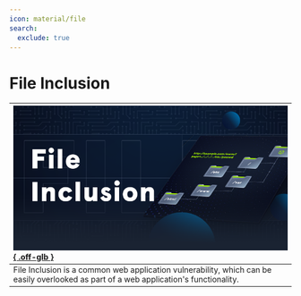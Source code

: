 ```yaml
---
icon: material/file
search:
  exclude: true
---
```


# File Inclusion

| [![](assets/logo.png){ .off-glb }](https://academy.hackthebox.com/course/preview/file-inclusion) |
|:---|
| File Inclusion is a common web application vulnerability, which can be easily overlooked as part of a web application's functionality. |
